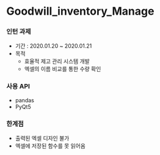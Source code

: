 # Goodwill_inventory_Manage

### 인턴 과제

- 기간 : 2020.01.20 ~ 2020.01.21
- 목적 
  - 효율적 제고 관리 시스템 개발
  - 엑셀의 이름 비교를 통한 수량 확인

### 사용 API

- pandas
- PyQt5

### 한계점

- 출력된 엑셀 디자인 불가
- 엑셀에 저장된 함수를 못 읽어옴